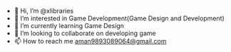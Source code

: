 - 👋 Hi, I’m @xlibraries
- 👀 I’m interested in Game Development(Game Design and Development)
- 🌱 I’m currently learning Game Design
- 💞️ I’m looking to collaborate on developing game
- 📫 How to reach me aman9893089064@gmail.com

<!---
xlibraries/xlibraries is a ✨ special ✨ repository because its `README.md` (this file) appears on your GitHub profile.
You can click the Preview link to take a look at your changes.
--->
